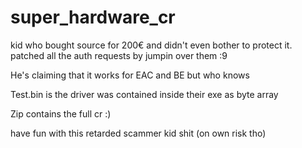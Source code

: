 # super_hardware_cr


kid who bought source for 200€ and didn't even bother to protect it. 
patched all the auth requests by jumpin over them :9

He's claiming that it works for EAC and BE but who knows

Test.bin is the driver was contained inside their exe as byte array

Zip contains the full cr :)

have fun with this retarded scammer kid shit (on own risk tho)
